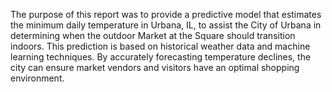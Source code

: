 The purpose of this report was to provide a predictive model that estimates the minimum daily temperature in Urbana, IL, to assist the City of Urbana in determining when the outdoor Market at the Square should transition indoors. 
This prediction is based on historical weather data and machine learning techniques. 
By accurately forecasting temperature declines, the city can ensure market vendors and visitors have an optimal shopping environment.

